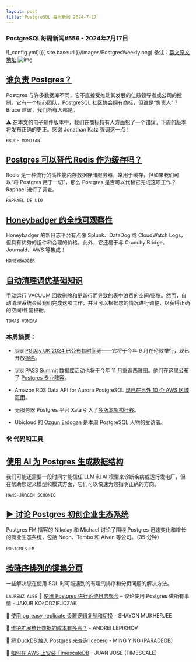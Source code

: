```yaml
---
layout: post
title: PostgreSQL 每周新闻 2024-7-17
---
```

### PostgreSQL每周新闻#556 - 2024年7月17日
![_config.yml]({{ site.baseurl }}/images/PostgresWeekly.png)
备注：[英文原文地址](https://postgresweekly.com/issues/562)
![img](https://res.cloudinary.com/cpress/image/upload/w_1280,e_sharpen:60,q_auto/xdevwityrinadlvs7ujg.jpg)
## [谁负责 Postgres？](https://postgresweekly.com/link/157631/web)
Postgres 与许多数据库不同，它不直接受推动其发展的仁慈领导者或公司的控制。它有一个核心团队，PostgreSQL 社区协会拥有商标，但谁是“负责人”？Bruce 建议，我们所有人都是。


⚠️ 在本文的电子邮件版本中，我们在商标持有人方面犯了一个错误。下周的版本将发布正确的更正。感谢 Jonathan Katz 强调这一点！


`BRUCE MOMJIAN `

## [Postgres 可以替代 Redis 作为缓存吗？](https://postgresweekly.com/link/157632/web)
Redis 是一种流行的高性能内存数据存储服务器，常用于缓存，但如果我们可以“将 Postgres 用于一切”，那么 Postgres 是否可以代替它完成这项工作？ Raphael 进行了调查。


`RAPHAEL DE LIO `
## [Honeybadger 的全栈可观察性](https://postgresweekly.com/link/157630/web)
Honeybadger 的新日志平台有点像 Splunk、DataDog 或 CloudWatch Logs，但具有优秀的组件和合理的价格。此外，它还易于与 Crunchy Bridge、Journald、AWS 等集成！


`HONEYBADGER  `
## [自动清理调优基础知识](https://postgresweekly.com/link/157634/web)
手动运行 VACUUM 回收删除和更新行而导致的表中浪费的空间/膨胀。然而，自动清理系统会替我们完成这项工作，并且可以根据您的情况进行调整，以获得正确的空间/性能权衡。


`TOMAS VONDRA  `

### 本周摘要：

* 🇬🇧 [PGDay UK 2024 已公布其时间表](https://postgresweekly.com/link/157635/web)——它将于今年 9 月在伦敦举行，现已开放[报名](https://postgresweekly.com/link/157636/web)。

* 🇺🇸 [PASS Summit](https://postgresweekly.com/link/157649/web) 数据库活动也将于今年 11 月重返西雅图。他们在这里公布了 [Postgres 专业阵容](https://postgresweekly.com/link/157650/web)。

* Amazon RDS Data API for Aurora PostgreSQL [现已在另外 10 个 AWS 区域可用](https://postgresweekly.com/link/157637/web)。

* 无服务器 Postgres 平台 Xata 引入了[多版本架构迁移](https://postgresweekly.com/link/157638/web)。

* Ubicloud 的 [Ozgun Erdogan](https://postgresweekly.com/link/157639/web) 是本周 PostgreSQL 人物的受访者。

### 🛠 代码和工具

## [使用 AI 为 Postgres 生成数据结构](https://postgresweekly.com/link/157640/web)
我们可能还需要一段时间才能信任 LLM 和 AI 模型来诊断疾病或运行发电厂，但在帮助您定义模型和模式方面，它们可以快速为您指明正确的方向。


`HANS-JÜRGEN SCHÖNIG `

## [▶ 讨论 Postgres 初创企业生态系统](https://postgresweekly.com/link/157641/web)
Postgres FM 播客的 Nikolay 和 Michael 讨论了围绕 Postgres 迅速变化和增长的商业生态系统，包括 Neon、Tembo 和 Aiven 等公司。（35 分钟）


`POSTGRES․FM`

## [按降序排列的键集分页](https://postgresweekly.com/link/157643/web)
一些解决您在使用 SQL 时可能遇到的有趣的排序和分页问题的解决方法。


`LAURENZ ALBE`
📄 [使用 Postgres 进行系统日志聚合](https://postgresweekly.com/link/157644/web) – 谈论使用 Postgres 做所有事情 - JAKUB KOŁODZIEJCZAK

📄 [使用 pg_easy_replicate 设置逻辑复制和切换](https://postgresweekly.com/link/157645/web) - SHAYON MUKHERJEE

📄 [维护扩展统计数据的成本有多高？](https://postgresweekly.com/link/157646/web) - ANDREI LEPIKHOV

📄 [将 DuckDB 放入 Postgres 来查询 Iceberg](https://postgresweekly.com/link/157647/web) - MING YING (PARADEDB)

📄 [如何在 AWS 上安装 TimescaleDB](https://postgresweekly.com/link/157648/web) - JUAN JOSE (TIMESCALE)

